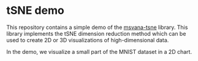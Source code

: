 # tSNE demo

This repository contains a simple demo of the 
[msvana-tsne](https://www.npmjs.com/package/msvana-tsne?activeTab=readme)
library. This library implements the tSNE dimension reduction method which can be used to
create 2D or 3D visualizations of high-dimensional data.

In the demo, we visualize a small part of the MNIST dataset in a 2D chart.
